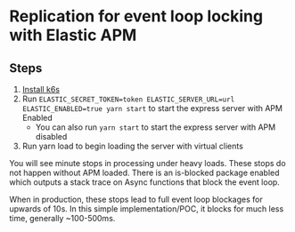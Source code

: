 # Replication for event loop locking with Elastic APM

## Steps

 1. [Install k6s](https://k6.io/docs/getting-started/installation)
 2. Run `ELASTIC_SECRET_TOKEN=token ELASTIC_SERVER_URL=url ELASTIC_ENABLED=true yarn start` to start the express server with APM Enabled
    * You can also run `yarn start` to start the express server with APM disabled
 3. Run yarn load to begin loading the server with virtual clients

You will see minute stops in processing under heavy loads. These stops do not happen without APM loaded. There is an is-blocked package enabled which outputs a stack trace on Async functions that block the event loop.

When in production, these stops lead to full event loop blockages for upwards of 10s. In this simple implementation/POC, it blocks for much less time, generally ~100-500ms.
